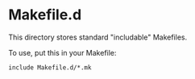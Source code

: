# Makefile.d

This directory stores standard "includable" Makefiles.

To use, put this in your Makefile:

```
include Makefile.d/*.mk
```
